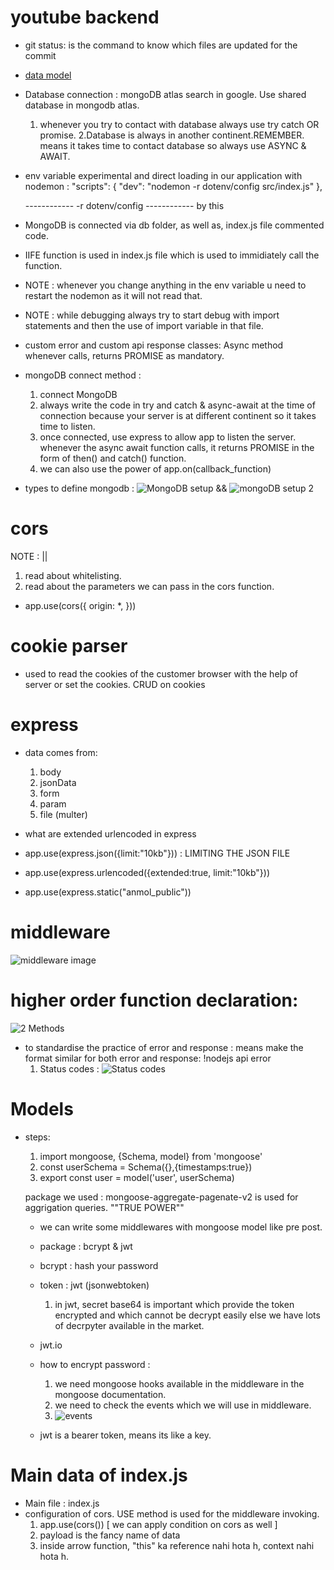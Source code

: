 # youtube backend

- git status: is the command to know which files are updated for the commit
<!-- Setup zone -->
- [data model](https://app.eraser.io/workspace/YtPqZ1VogxGy1jzIDkzj)

- Database connection : mongoDB atlas search in google.
    Use shared database in mongodb atlas.

    1. whenever you try to contact with database always use try catch OR promise. 
    2.Database is always in another continent.REMEMBER. means it takes time to contact database so always use ASYNC & AWAIT.


- env variable experimental and direct loading in our application with nodemon : 
  "scripts": {
    "dev": "nodemon -r dotenv/config src/index.js"
  },

  ------------  -r dotenv/config ------------ by this

- MongoDB is connected via db folder, as well as, index.js file commented code. 

- IIFE function is used in index.js file which is used to immidiately call the function. 

- NOTE : whenever you change anything in the env variable u need to restart the nodemon as it will not read that. 

- NOTE : while debugging always try to start debug with import statements and then the use of import variable in that file.

- custom error and custom api response classes:
  Async method whenever calls, returns PROMISE as mandatory.

- mongoDB connect method : 
  1. connect MongoDB
  2. always write the code in try and catch & async-await at the time of connection because your server is at different continent so it takes time to listen. 
  3. once connected, use express to allow app to listen the server. whenever the async await function calls, it returns PROMISE in the form of then() and catch() function.
  4. we can also use the power of app.on(callback_function)

- types to define mongodb : 
![MongoDB setup](image-1.png)
&&
![mongoDB setup 2](image-2.png)

# cors 
NOTE : <!-- express documentation for request and response different types --> || <!-- CORS and cookie parser IMP package to handle -->
1. read about whitelisting.
2. read about the parameters we can pass in the cors function.
- app.use(cors({ origin: *, <!-- other options should available here --> }))

# cookie parser
- used to read the cookies of the customer browser with the help of server or set the cookies. CRUD on cookies


# express
- data comes from: 
  1. body
  2. jsonData
  3. form 
  4. param  
  5. file (multer)

- what are extended urlencoded in express

- app.use(express.json({limit:"10kb"})) : LIMITING THE JSON FILE
- app.use(express.urlencoded({extended:true, limit:"10kb"})) <!-- is used to read the url which is encoded with + OR %, URL has its own encoder so to decode that we need to tell express to understand this encoding  -->
- app.use(express.static("anmol_public")) <!-- is used to store static files like images  --> 

# middleware 
 ![middleware image](image.png)

# higher order function declaration: 
![2 Methods](image-3.png)

- to standardise the practice of error and response : means make the format similar for both error and response: !nodejs api error
  1. Status codes : ![Status codes](image-4.png)


# Models
- steps: 
  1. import mongoose, {Schema, model} from 'mongoose'
  2. const userSchema = Schema({},{timestamps:true})
  3. export const user = model('user', userSchema)

  package we used : mongoose-aggregate-pagenate-v2 is used for aggrigation queries. ""TRUE POWER""

  - we can write some middlewares with mongoose model like pre post.
  
  - package : bcrypt & jwt
  - bcrypt : hash your password
  - token : jwt (jsonwebtoken)
    1. in jwt, secret base64 is important which provide the token encrypted and which cannot be decrypt easily else we have lots of decrpyter available in the market.
  - jwt.io 

  - how to encrypt password : 
      1. we need mongoose hooks available in the middleware in the mongoose documentation. 
      2. we need to check the events which we will use in middleware. 
      3. ![events](image-5.png)

  - jwt is a bearer token, means its like a key. 

# Main data of index.js
- Main file : index.js
- configuration of cors. USE method is used for the middleware invoking.
  1. app.use(cors()) [ we can apply condition on cors as well ]
  2. payload is the fancy name of data
  3. inside arrow function, "this" ka reference nahi hota h, context nahi hota h.
